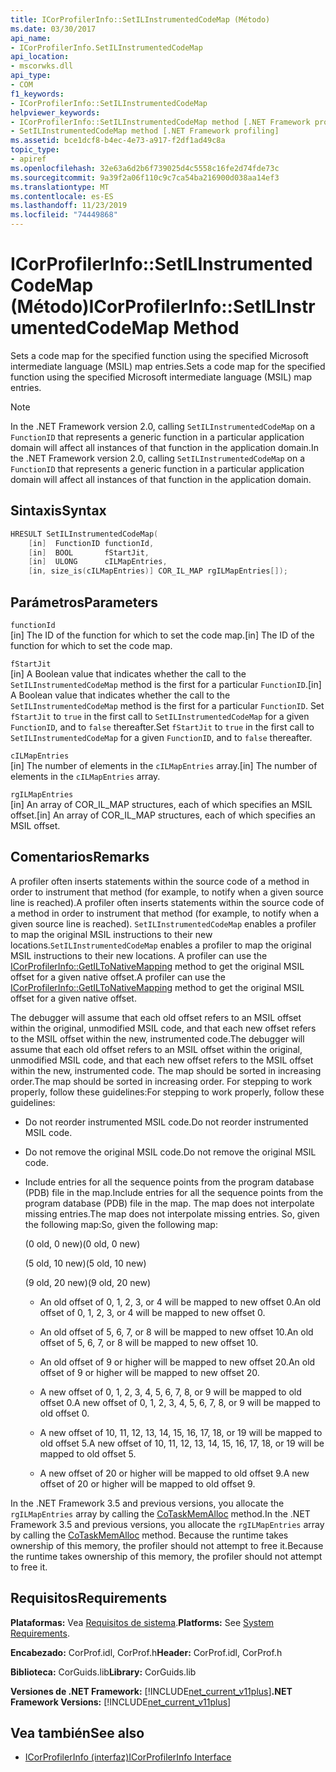 ```yaml
---
title: ICorProfilerInfo::SetILInstrumentedCodeMap (Método)
ms.date: 03/30/2017
api_name:
- ICorProfilerInfo.SetILInstrumentedCodeMap
api_location:
- mscorwks.dll
api_type:
- COM
f1_keywords:
- ICorProfilerInfo::SetILInstrumentedCodeMap
helpviewer_keywords:
- ICorProfilerInfo::SetILInstrumentedCodeMap method [.NET Framework profiling]
- SetILInstrumentedCodeMap method [.NET Framework profiling]
ms.assetid: bce1dcf8-b4ec-4e73-a917-f2df1ad49c8a
topic_type:
- apiref
ms.openlocfilehash: 32e63a6d2b6f739025d4c5558c16fe2d74fde73c
ms.sourcegitcommit: 9a39f2a06f110c9c7ca54ba216900d038aa14ef3
ms.translationtype: MT
ms.contentlocale: es-ES
ms.lasthandoff: 11/23/2019
ms.locfileid: "74449868"
---
```

# <a name="icorprofilerinfosetilinstrumentedcodemap-method"></a><span data-ttu-id="b965c-102">ICorProfilerInfo::SetILInstrumentedCodeMap (Método)</span><span class="sxs-lookup"><span data-stu-id="b965c-102">ICorProfilerInfo::SetILInstrumentedCodeMap Method</span></span>

<span data-ttu-id="b965c-103">Sets a code map for the specified function using the specified Microsoft intermediate language (MSIL) map entries.</span><span class="sxs-lookup"><span data-stu-id="b965c-103">Sets a code map for the specified function using the specified Microsoft intermediate language (MSIL) map entries.</span></span>

> [!NOTE]
> <span data-ttu-id="b965c-104">In the .NET Framework version 2.0, calling `SetILInstrumentedCodeMap` on a `FunctionID` that represents a generic function in a particular application domain will affect all instances of that function in the application domain.</span><span class="sxs-lookup"><span data-stu-id="b965c-104">In the .NET Framework version 2.0, calling `SetILInstrumentedCodeMap` on a `FunctionID` that represents a generic function in a particular application domain will affect all instances of that function in the application domain.</span></span>

## <a name="syntax"></a><span data-ttu-id="b965c-105">Sintaxis</span><span class="sxs-lookup"><span data-stu-id="b965c-105">Syntax</span></span>

```cpp
HRESULT SetILInstrumentedCodeMap(
    [in]  FunctionID functionId,
    [in]  BOOL       fStartJit,
    [in]  ULONG      cILMapEntries,
    [in, size_is(cILMapEntries)] COR_IL_MAP rgILMapEntries[]);
```

## <a name="parameters"></a><span data-ttu-id="b965c-106">Parámetros</span><span class="sxs-lookup"><span data-stu-id="b965c-106">Parameters</span></span>

`functionId`\
<span data-ttu-id="b965c-107">[in] The ID of the function for which to set the code map.</span><span class="sxs-lookup"><span data-stu-id="b965c-107">[in] The ID of the function for which to set the code map.</span></span>

`fStartJit`\
<span data-ttu-id="b965c-108">[in] A Boolean value that indicates whether the call to the `SetILInstrumentedCodeMap` method is the first for a particular `FunctionID`.</span><span class="sxs-lookup"><span data-stu-id="b965c-108">[in] A Boolean value that indicates whether the call to the `SetILInstrumentedCodeMap` method is the first for a particular `FunctionID`.</span></span> <span data-ttu-id="b965c-109">Set `fStartJit` to `true` in the first call to `SetILInstrumentedCodeMap` for a given `FunctionID`, and to `false` thereafter.</span><span class="sxs-lookup"><span data-stu-id="b965c-109">Set `fStartJit` to `true` in the first call to `SetILInstrumentedCodeMap` for a given `FunctionID`, and to `false` thereafter.</span></span>

`cILMapEntries`\
<span data-ttu-id="b965c-110">[in] The number of elements in the `cILMapEntries` array.</span><span class="sxs-lookup"><span data-stu-id="b965c-110">[in] The number of elements in the `cILMapEntries` array.</span></span>

`rgILMapEntries`\
<span data-ttu-id="b965c-111">[in] An array of COR_IL_MAP structures, each of which specifies an MSIL offset.</span><span class="sxs-lookup"><span data-stu-id="b965c-111">[in] An array of COR_IL_MAP structures, each of which specifies an MSIL offset.</span></span>

## <a name="remarks"></a><span data-ttu-id="b965c-112">Comentarios</span><span class="sxs-lookup"><span data-stu-id="b965c-112">Remarks</span></span>

<span data-ttu-id="b965c-113">A profiler often inserts statements within the source code of a method in order to instrument that method (for example, to notify when a given source line is reached).</span><span class="sxs-lookup"><span data-stu-id="b965c-113">A profiler often inserts statements within the source code of a method in order to instrument that method (for example, to notify when a given source line is reached).</span></span> <span data-ttu-id="b965c-114">`SetILInstrumentedCodeMap` enables a profiler to map the original MSIL instructions to their new locations.</span><span class="sxs-lookup"><span data-stu-id="b965c-114">`SetILInstrumentedCodeMap` enables a profiler to map the original MSIL instructions to their new locations.</span></span> <span data-ttu-id="b965c-115">A profiler can use the [ICorProfilerInfo::GetILToNativeMapping](../../../../docs/framework/unmanaged-api/profiling/icorprofilerinfo-getiltonativemapping-method.md) method to get the original MSIL offset for a given native offset.</span><span class="sxs-lookup"><span data-stu-id="b965c-115">A profiler can use the [ICorProfilerInfo::GetILToNativeMapping](../../../../docs/framework/unmanaged-api/profiling/icorprofilerinfo-getiltonativemapping-method.md) method to get the original MSIL offset for a given native offset.</span></span>

<span data-ttu-id="b965c-116">The debugger will assume that each old offset refers to an MSIL offset within the original, unmodified MSIL code, and that each new offset refers to the MSIL offset within the new, instrumented code.</span><span class="sxs-lookup"><span data-stu-id="b965c-116">The debugger will assume that each old offset refers to an MSIL offset within the original, unmodified MSIL code, and that each new offset refers to the MSIL offset within the new, instrumented code.</span></span> <span data-ttu-id="b965c-117">The map should be sorted in increasing order.</span><span class="sxs-lookup"><span data-stu-id="b965c-117">The map should be sorted in increasing order.</span></span> <span data-ttu-id="b965c-118">For stepping to work properly, follow these guidelines:</span><span class="sxs-lookup"><span data-stu-id="b965c-118">For stepping to work properly, follow these guidelines:</span></span>

- <span data-ttu-id="b965c-119">Do not reorder instrumented MSIL code.</span><span class="sxs-lookup"><span data-stu-id="b965c-119">Do not reorder instrumented MSIL code.</span></span>

- <span data-ttu-id="b965c-120">Do not remove the original MSIL code.</span><span class="sxs-lookup"><span data-stu-id="b965c-120">Do not remove the original MSIL code.</span></span>

- <span data-ttu-id="b965c-121">Include entries for all the sequence points from the program database (PDB) file in the map.</span><span class="sxs-lookup"><span data-stu-id="b965c-121">Include entries for all the sequence points from the program database (PDB) file in the map.</span></span> <span data-ttu-id="b965c-122">The map does not interpolate missing entries.</span><span class="sxs-lookup"><span data-stu-id="b965c-122">The map does not interpolate missing entries.</span></span> <span data-ttu-id="b965c-123">So, given the following map:</span><span class="sxs-lookup"><span data-stu-id="b965c-123">So, given the following map:</span></span>

  <span data-ttu-id="b965c-124">(0 old, 0 new)</span><span class="sxs-lookup"><span data-stu-id="b965c-124">(0 old, 0 new)</span></span>

  <span data-ttu-id="b965c-125">(5 old, 10 new)</span><span class="sxs-lookup"><span data-stu-id="b965c-125">(5 old, 10 new)</span></span>

  <span data-ttu-id="b965c-126">(9 old, 20 new)</span><span class="sxs-lookup"><span data-stu-id="b965c-126">(9 old, 20 new)</span></span>

  - <span data-ttu-id="b965c-127">An old offset of 0, 1, 2, 3, or 4 will be mapped to new offset 0.</span><span class="sxs-lookup"><span data-stu-id="b965c-127">An old offset of 0, 1, 2, 3, or 4 will be mapped to new offset 0.</span></span>

  - <span data-ttu-id="b965c-128">An old offset of 5, 6, 7, or 8 will be mapped to new offset 10.</span><span class="sxs-lookup"><span data-stu-id="b965c-128">An old offset of 5, 6, 7, or 8 will be mapped to new offset 10.</span></span>

  - <span data-ttu-id="b965c-129">An old offset of 9 or higher will be mapped to new offset 20.</span><span class="sxs-lookup"><span data-stu-id="b965c-129">An old offset of 9 or higher will be mapped to new offset 20.</span></span>

  - <span data-ttu-id="b965c-130">A new offset of 0, 1, 2, 3, 4, 5, 6, 7, 8, or 9 will be mapped to old offset 0.</span><span class="sxs-lookup"><span data-stu-id="b965c-130">A new offset of 0, 1, 2, 3, 4, 5, 6, 7, 8, or 9 will be mapped to old offset 0.</span></span>

  - <span data-ttu-id="b965c-131">A new offset of 10, 11, 12, 13, 14, 15, 16, 17, 18, or 19 will be mapped to old offset 5.</span><span class="sxs-lookup"><span data-stu-id="b965c-131">A new offset of 10, 11, 12, 13, 14, 15, 16, 17, 18, or 19 will be mapped to old offset 5.</span></span>

  - <span data-ttu-id="b965c-132">A new offset of 20 or higher will be mapped to old offset 9.</span><span class="sxs-lookup"><span data-stu-id="b965c-132">A new offset of 20 or higher will be mapped to old offset 9.</span></span>

<span data-ttu-id="b965c-133">In the .NET Framework 3.5 and previous versions, you allocate the `rgILMapEntries` array by calling the [CoTaskMemAlloc](/windows/desktop/api/combaseapi/nf-combaseapi-cotaskmemalloc) method.</span><span class="sxs-lookup"><span data-stu-id="b965c-133">In the .NET Framework 3.5 and previous versions, you allocate the `rgILMapEntries` array by calling the [CoTaskMemAlloc](/windows/desktop/api/combaseapi/nf-combaseapi-cotaskmemalloc) method.</span></span> <span data-ttu-id="b965c-134">Because the runtime takes ownership of this memory, the profiler should not attempt to free it.</span><span class="sxs-lookup"><span data-stu-id="b965c-134">Because the runtime takes ownership of this memory, the profiler should not attempt to free it.</span></span>

## <a name="requirements"></a><span data-ttu-id="b965c-135">Requisitos</span><span class="sxs-lookup"><span data-stu-id="b965c-135">Requirements</span></span>

<span data-ttu-id="b965c-136">**Plataformas:** Vea [Requisitos de sistema](../../../../docs/framework/get-started/system-requirements.md).</span><span class="sxs-lookup"><span data-stu-id="b965c-136">**Platforms:** See [System Requirements](../../../../docs/framework/get-started/system-requirements.md).</span></span>

<span data-ttu-id="b965c-137">**Encabezado:** CorProf.idl, CorProf.h</span><span class="sxs-lookup"><span data-stu-id="b965c-137">**Header:** CorProf.idl, CorProf.h</span></span>

<span data-ttu-id="b965c-138">**Biblioteca:** CorGuids.lib</span><span class="sxs-lookup"><span data-stu-id="b965c-138">**Library:** CorGuids.lib</span></span>

<span data-ttu-id="b965c-139">**Versiones de .NET Framework:** [!INCLUDE[net_current_v11plus](../../../../includes/net-current-v11plus-md.md)]</span><span class="sxs-lookup"><span data-stu-id="b965c-139">**.NET Framework Versions:** [!INCLUDE[net_current_v11plus](../../../../includes/net-current-v11plus-md.md)]</span></span>

## <a name="see-also"></a><span data-ttu-id="b965c-140">Vea también</span><span class="sxs-lookup"><span data-stu-id="b965c-140">See also</span></span>

- [<span data-ttu-id="b965c-141">ICorProfilerInfo (interfaz)</span><span class="sxs-lookup"><span data-stu-id="b965c-141">ICorProfilerInfo Interface</span></span>](../../../../docs/framework/unmanaged-api/profiling/icorprofilerinfo-interface.md)
